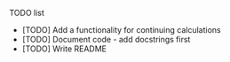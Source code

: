 TODO list

* [TODO] Add a functionality for continuing calculations
* [TODO] Document code - add docstrings first
* [TODO] Write README
